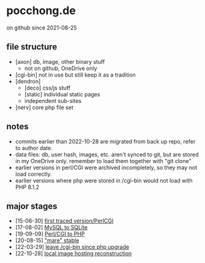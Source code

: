 # pocchong.de

on github since 2021-08-25


## file structure

 - [axon] db, image, other binary stuff
	 - not on github, OneDrive only
 - [cgi-bin] not in use but still keep it as a tradition
 - [dendron]
	 - [deco] css/js stuff
	 - [static] individual static pages
	 - independent sub-sites
 - [nerv] core php file set


## notes

 - commits earlier than 2022-10-28 are migrated from back up repo, refer to author date.
 - data files: db, user hash, images, etc. aren't synced to git, but are stored in my OneDrive only. remember to load them together with "git clone"
 - earlier versions in perl/CGI were archived incompletely, so they may not load correctly.
 - earlier versions where php were stored in /cgi-bin would not load with PHP 8.1.2


## major stages
- [15-06-30] [first traced version/PerlCGI](https://github.com/kosmoflips/pocchong/tree/ccdf248b3e2a378e30ad52588caf134dfaddbbf2)
- [17-08-02] [MySQL to SQLite](https://github.com/kosmoflips/pocchong/tree/34deee1d0281016de228382bac82648155a713d7)
- [19-09-09] [Perl/CGI to PHP](https://github.com/kosmoflips/pocchong/tree/216588bc33b38997477e1ae0a6ba92adddc9fc98)
- [20-08-15] ["mare" stable](https://github.com/kosmoflips/pocchong/tree/f779c00f27ec0ee09e34c190efc37e020a94aa2a)
- [22-03-29] [leave /cgi-bin since php upgrade](https://github.com/kosmoflips/pocchong/tree/f1563a37e3eb09267cde6083e3f665be66f1ece1)
- [22-10-28] [local image hosting reconstruction](https://github.com/kosmoflips/pocchong/tree/c0f8b8b4cba5388ac7fb691aa9fd2a125aead819)